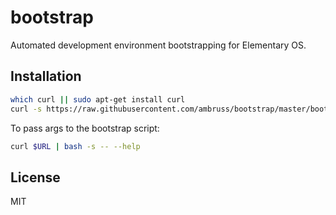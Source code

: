 # bootstrap

Automated development environment bootstrapping for Elementary OS.

## Installation

```bash
which curl || sudo apt-get install curl
curl -s https://raw.githubusercontent.com/ambruss/bootstrap/master/bootstrap.sh | bash
```

To pass args to the bootstrap script:

```bash
curl $URL | bash -s -- --help
```

## License

MIT
